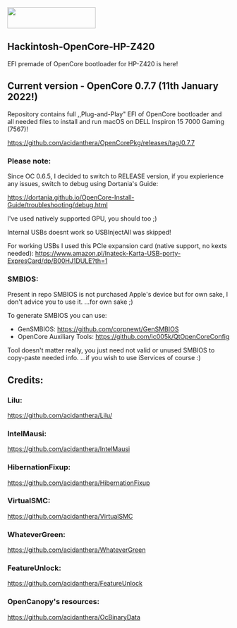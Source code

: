 <img src="https://github.com/acidanthera/OpenCorePkg/blob/master/Docs/Logos/OpenCore_with_text_Small.png" width="200" height="48"/>

## Hackintosh-OpenCore-HP-Z420
EFI premade of OpenCore bootloader for HP-Z420 is here!

## Current version - OpenCore 0.7.7 (11th January 2022!)
Repository contains full ,,Plug-and-Play" EFI of OpenCore bootloader and
all needed files to install and run macOS on DELL Inspiron 15 7000 Gaming (7567)!

https://github.com/acidanthera/OpenCorePkg/releases/tag/0.7.7

### Please note:
Since OC 0.6.5, I decided to switch to RELEASE version, if you expierience any issues, switch to debug using Dortania's Guide:

https://dortania.github.io/OpenCore-Install-Guide/troubleshooting/debug.html

I've used natively supported GPU, you should too ;)

Internal USBs doesnt work so USBInjectAll was skipped!

For working USBs I used this PCIe expansion card (native support, no kexts needed):
https://www.amazon.pl/Inateck-Karta-USB-porty-ExpresCard/dp/B00HJ1DULE?th=1

### SMBIOS:
Present in repo SMBIOS is not purchased Apple's device but for own sake, I don't advice you to use it.
...for own sake ;)

To generate SMBIOS you can use:
* GenSMBIOS:
https://github.com/corpnewt/GenSMBIOS
* OpenCore Auxiliary Tools:
https://github.com/ic005k/QtOpenCoreConfig

Tool doesn't matter really, you just need not valid or unused SMBIOS to copy-paste needed info.
...if you wish to use iServices of course :)

## Credits:

### Lilu:
https://github.com/acidanthera/Lilu/
### IntelMausi:
https://github.com/acidanthera/IntelMausi
### HibernationFixup:
https://github.com/acidanthera/HibernationFixup
### VirtualSMC:
https://github.com/acidanthera/VirtualSMC
### WhateverGreen:
https://github.com/acidanthera/WhateverGreen
### FeatureUnlock:
https://github.com/acidanthera/FeatureUnlock
### OpenCanopy's resources:
https://github.com/acidanthera/OcBinaryData
 
